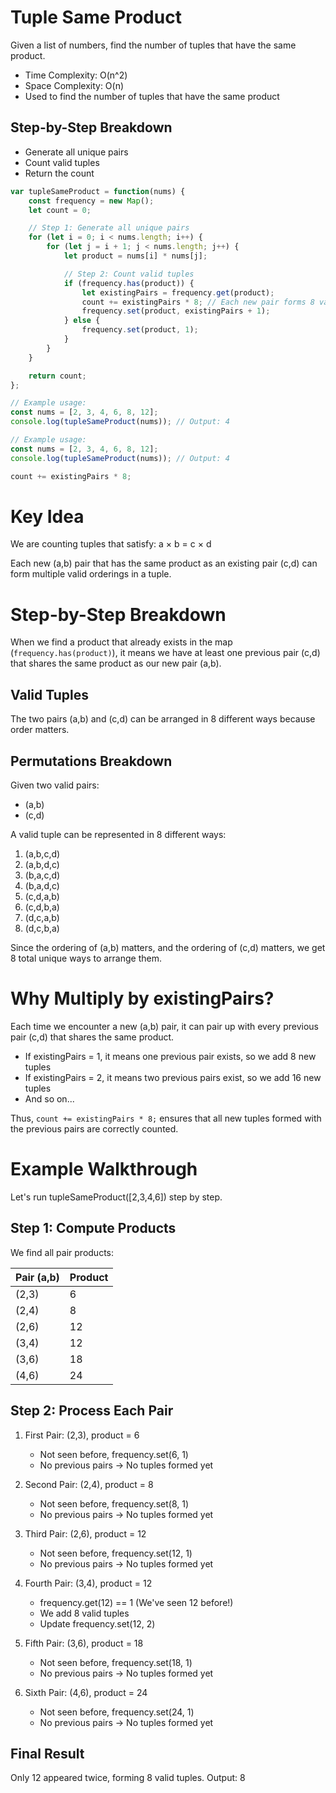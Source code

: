 # Tuple Same Product

Given a list of numbers, find the number of tuples that have the same product.

- Time Complexity: O(n^2)
- Space Complexity: O(n)
- Used to find the number of tuples that have the same product

## Step-by-Step Breakdown

- Generate all unique pairs
- Count valid tuples
- Return the count

```javascript
var tupleSameProduct = function(nums) {
    const frequency = new Map();
    let count = 0;

    // Step 1: Generate all unique pairs
    for (let i = 0; i < nums.length; i++) {
        for (let j = i + 1; j < nums.length; j++) {  
            let product = nums[i] * nums[j]; 

            // Step 2: Count valid tuples
            if (frequency.has(product)) {
                let existingPairs = frequency.get(product);
                count += existingPairs * 8; // Each new pair forms 8 valid permutations
                frequency.set(product, existingPairs + 1);
            } else {
                frequency.set(product, 1);
            }
        }
    }

    return count;
};
```

```javascript
// Example usage:
const nums = [2, 3, 4, 6, 8, 12];
console.log(tupleSameProduct(nums)); // Output: 4
```

```javascript
// Example usage:
const nums = [2, 3, 4, 6, 8, 12];
console.log(tupleSameProduct(nums)); // Output: 4
```

```javascript
count += existingPairs * 8;
```

# Key Idea
We are counting tuples that satisfy: a × b = c × d

Each new (a,b) pair that has the same product as an existing pair (c,d) can form multiple valid orderings in a tuple.

# Step-by-Step Breakdown
When we find a product that already exists in the map (`frequency.has(product)`), it means we have at least one previous pair (c,d) that shares the same product as our new pair (a,b).

## Valid Tuples
The two pairs (a,b) and (c,d) can be arranged in 8 different ways because order matters.

## Permutations Breakdown
Given two valid pairs:
- (a,b)
- (c,d)

A valid tuple can be represented in 8 different ways:
1. (a,b,c,d)
2. (a,b,d,c) 
3. (b,a,c,d)
4. (b,a,d,c)
5. (c,d,a,b)
6. (c,d,b,a)
7. (d,c,a,b)
8. (d,c,b,a)

Since the ordering of (a,b) matters, and the ordering of (c,d) matters, we get 8 total unique ways to arrange them.

# Why Multiply by existingPairs?
Each time we encounter a new (a,b) pair, it can pair up with every previous pair (c,d) that shares the same product.

- If existingPairs = 1, it means one previous pair exists, so we add 8 new tuples
- If existingPairs = 2, it means two previous pairs exist, so we add 16 new tuples
- And so on...

Thus, `count += existingPairs * 8;` ensures that all new tuples formed with the previous pairs are correctly counted.

# Example Walkthrough
Let's run tupleSameProduct([2,3,4,6]) step by step.

## Step 1: Compute Products
We find all pair products:

| Pair (a,b) | Product |
|------------|---------|
| (2,3)      | 6       |
| (2,4)      | 8       |
| (2,6)      | 12      |
| (3,4)      | 12      |
| (3,6)      | 18      |
| (4,6)      | 24      |

## Step 2: Process Each Pair
1. First Pair: (2,3), product = 6
   - Not seen before, frequency.set(6, 1)
   - No previous pairs → No tuples formed yet

2. Second Pair: (2,4), product = 8
   - Not seen before, frequency.set(8, 1)
   - No previous pairs → No tuples formed yet

3. Third Pair: (2,6), product = 12
   - Not seen before, frequency.set(12, 1)
   - No previous pairs → No tuples formed yet

4. Fourth Pair: (3,4), product = 12
   - frequency.get(12) == 1 (We've seen 12 before!)
   - We add 8 valid tuples
   - Update frequency.set(12, 2)

5. Fifth Pair: (3,6), product = 18
   - Not seen before, frequency.set(18, 1)
   - No previous pairs → No tuples formed yet

6. Sixth Pair: (4,6), product = 24
   - Not seen before, frequency.set(24, 1)
   - No previous pairs → No tuples formed yet

## Final Result
Only 12 appeared twice, forming 8 valid tuples.
Output: 8



